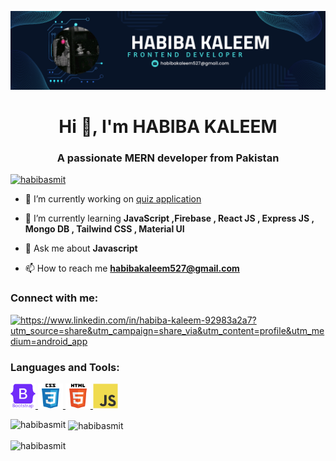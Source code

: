 ![LOGO](https://github.com/habibasmit/habibasmit/blob/main/Navy%20Blue%20Geometric%20Technology%20LinkedIn%20Banner.png)
<h1 align="center">Hi 👋, I'm HABIBA KALEEM</h1>
<h3 align="center">A passionate MERN developer from Pakistan</h3>

<p align="left"> <a href="https://github.com/ryo-ma/github-profile-trophy"><img src="https://github-profile-trophy.vercel.app/?username=habibasmit" alt="habibasmit" /></a> </p>

- 🔭 I’m currently working on [quiz application](https://quizapplicationjavascript000000000000.netlify.app/)

- 🌱 I’m currently learning **JavaScript ,Firebase , React JS , Express JS , Mongo DB , Tailwind CSS , Material UI**

- 💬 Ask me about **Javascript**

- 📫 How to reach me **habibakaleem527@gmail.com**

<h3 align="left">Connect with me:</h3>
<p align="left">
<a href="https://linkedin.com/in/https://www.linkedin.com/in/habiba-kaleem-92983a2a7?utm_source=share&utm_campaign=share_via&utm_content=profile&utm_medium=android_app" target="blank"><img align="center" src="https://raw.githubusercontent.com/rahuldkjain/github-profile-readme-generator/master/src/images/icons/Social/linked-in-alt.svg" alt="https://www.linkedin.com/in/habiba-kaleem-92983a2a7?utm_source=share&utm_campaign=share_via&utm_content=profile&utm_medium=android_app" height="30" width="40" /></a>
</p>

<h3 align="left">Languages and Tools:</h3>
<p align="left"> <a href="https://getbootstrap.com" target="_blank" rel="noreferrer"> <img src="https://raw.githubusercontent.com/devicons/devicon/master/icons/bootstrap/bootstrap-plain-wordmark.svg" alt="bootstrap" width="40" height="40"/> </a> <a href="https://www.w3schools.com/css/" target="_blank" rel="noreferrer"> <img src="https://raw.githubusercontent.com/devicons/devicon/master/icons/css3/css3-original-wordmark.svg" alt="css3" width="40" height="40"/> </a> <a href="https://www.w3.org/html/" target="_blank" rel="noreferrer"> <img src="https://raw.githubusercontent.com/devicons/devicon/master/icons/html5/html5-original-wordmark.svg" alt="html5" width="40" height="40"/> </a> <a href="https://developer.mozilla.org/en-US/docs/Web/JavaScript" target="_blank" rel="noreferrer"> <img src="https://raw.githubusercontent.com/devicons/devicon/master/icons/javascript/javascript-original.svg" alt="javascript" width="40" height="40"/> </a> </p>

<p><img align="left" src="https://github-readme-stats.vercel.app/api/top-langs?username=habibasmit&show_icons=true&locale=en&layout=compact" alt="habibasmit" /></p>

<p>&nbsp;<img align="center" src="https://github-readme-stats.vercel.app/api?username=habibasmit&show_icons=true&locale=en" alt="habibasmit" /></p>

<p><img align="center" src="https://github-readme-streak-stats.herokuapp.com/?user=habibasmit&" alt="habibasmit" /></p>
